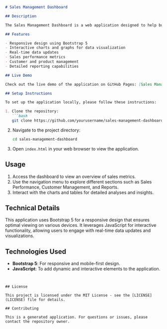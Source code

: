 ```markdown
# Sales Management Dashboard

## Description

The Sales Management Dashboard is a web application designed to help businesses efficiently track and manage their sales activities. It provides an interactive and user-friendly interface for monitoring sales data, analyzing performance, and gaining insights to drive business growth.

## Features

- Responsive design using Bootstrap 5
- Interactive charts and graphs for data visualization
- Real-time data updates
- Sales performance metrics
- Customer and product management
- Detailed reporting capabilities

## Live Demo

Check out the live demo of the application on GitHub Pages: [Sales Management Dashboard Live](https://yourusername.github.io/sales-management-dashboard)

## Setup Instructions

To set up the application locally, please follow these instructions:

1. Clone the repository:
   ```bash
   git clone https://github.com/yourusername/sales-management-dashboard.git
   ```

2. Navigate to the project directory:
   ```bash
   cd sales-management-dashboard
   ```

3. Open `index.html` in your web browser to view the application.

## Usage

1. Access the dashboard to view an overview of sales metrics.
2. Use the navigation menu to explore different sections such as Sales Performance, Customer Management, and Reports.
3. Interact with the charts and tables for detailed analyses and insights.

## Technical Details

This application uses Bootstrap 5 for a responsive design that ensures optimal viewing on various devices. It leverages JavaScript for interactive functionality, allowing users to engage with real-time data updates and visualizations.

## Technologies Used

- **Bootstrap 5**: For responsive and mobile-first design.
- **JavaScript**: To add dynamic and interactive elements to the application.
```


## License

This project is licensed under the MIT License - see the [LICENSE](LICENSE) file for details.

## Contributing

This is a generated application. For questions or issues, please contact the repository owner.
